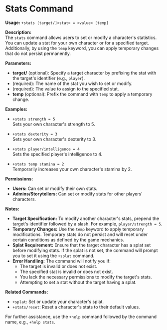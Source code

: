 # Stats Command

**Usage:** `+stats [target/]<stat> = <value> [temp]`

**Description:**  
The `stats` command allows users to set or modify a character's statistics. You can update a stat for your own character or for a specified target. Additionally, by using the `temp` keyword, you can apply temporary changes that do not persist permanently.

**Parameters:**
- **target/** (optional): Specify a target character by prefixing the stat with the target's identifier (e.g., `player`).
- **<stat>** (required): The name of the stat you wish to set or modify.
- **<value>** (required): The value to assign to the specified stat.
- **temp** (optional): Prefix the command with `temp` to apply a temporary change.

**Examples:**
- `+stats strength = 5`  
  Sets your own character's strength to 5.

- `+stats dexterity = 3`  
  Sets your own character's dexterity to 3.

- `+stats player/intelligence = 4`  
  Sets the specified player's intelligence to 4.

- `+stats temp stamina = 2`  
  Temporarily increases your own character's stamina by 2.

**Permissions:**
- **Users:** Can set or modify their own stats.
- **Admins/Storytellers:** Can set or modify stats for other players' characters.

**Notes:**
- **Target Specification:** To modify another character's stats, prepend the target's identifier followed by a slash. For example, `player/strength = 5`.
- **Temporary Changes:** Use the `temp` keyword to apply temporary modifications. Temporary stats do not persist and will reset under certain conditions as defined by the game mechanics.
- **Splat Requirement:** Ensure that the target character has a splat set before modifying stats. If the splat is not set, the command will prompt you to set it using the `+splat` command.
- **Error Handling:** The command will notify you if:
  - The target is invalid or does not exist.
  - The specified stat is invalid or does not exist.
  - You lack the necessary permissions to modify the target's stats.
  - Attempting to set a stat without the target having a splat.

**Related Commands:**
- `+splat`: Set or update your character's splat.
- `+stats/reset`: Reset a character's stats to their default values.

For further assistance, use the `+help` command followed by the command name, e.g., `+help stats`.

